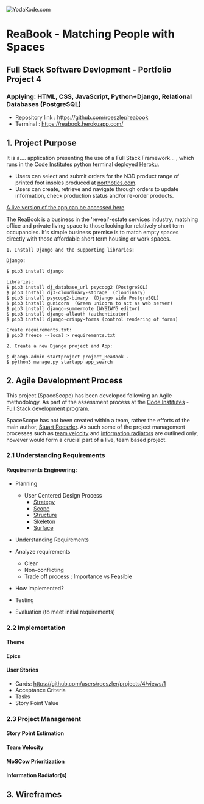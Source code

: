 ![YodaKode.com](https://res.cloudinary.com/rgcommercial/image/upload/v1660283182/static/images/yodaKode-256_wsgzti.png)

# ReaBook - Matching People with Spaces
## Full Stack Software Devlopment - Portfolio Project 4
### Applying: HTML, CSS, JavaScript, Python+Django, Relational Databases (PostgreSQL)

* Repository link : https://github.com/roeszler/reabook
* Terminal : https://reabook.herokuapp.com/


## 1. Project Purpose

It is a.... application presenting the use of a Full Stack Framework... , which runs in the [Code Institutes](https://codeinstitute.net/) python terminal deployed [Heroku](https://www.heroku.com/platform).
* Users can select and submit orders for the N3D product range of printed foot insoles produced at [northotics.com](https://northotics.com/shop/semi-customised-orthosis/n3d/). 
* Users can create, retrieve and navigate through orders to update information, check production status and/or re-order products. 

[A live version of the app can be accessed here](https://reabook.herokuapp.com/)

The ReaBook is a business in the 'reveal'-estate services industry, matching office and private living space to those looking for relatively short term occupancies. It's simple business premise is to match empty spaces directly with those affordable short term housing or work spaces.


```
1. Install Django and the supporting libraries:

Django:

$ pip3 install django

Libraries:
$ pip3 install dj_database_url psycopg2 (PostgreSQL)
$ pip3 install dj3-cloudinary-storage  (cloudinary)
$ pip3 install psycopg2-binary  (Django side PostgreSQL)
$ pip3 install gunicorn  (Green unicorn to act as web server)
$ pip3 install django-summernote (WYSIWYG editor)
$ pip3 install django-allauth (authenticator)
$ pip3 install django-crispy-forms (control rendering of forms)

Create requirements.txt:
$ pip3 freeze --local > requirements.txt

2. Create a new Django project and App:

$ django-admin startproject project_ReaBook .
$ python3 manage.py startapp app_search
```

## 2. Agile Development Process

This project (SpaceScope) has been developed following an Agile methodology. As part of the assessment process at the [Code Institutes](https://codeinstitute.net/) - [Full Stack development program](https://codeinstitute.net/se/full-stack-software-development-diploma/). 

SpaceScope has not been created within a team, rather the efforts of the main author, [Stuart Roeszler](https://www.linkedin.com/in/stuartroeszler/). As such some of the project management processes such as [team velocity](#team-velocity) and [information radiators](#information-radiators) are outlined only, however would form a crucial part of a live, team based project.
### 2.1 Understanding Requirements
#### Requirements Engineering:
* Planning
    - User Centered Design Process
        - [Strategy](static/ucd/1-strategy.md)
        - [Scope](static/ucd/2-scope.md)
        - [Structure](static/ucd/3-structure.md)
        - [Skeleton](static/ucd/4-skeleton.md)
        - [Surface](static/ucd/5-surface.md)

* Understanding Requirements 
* Analyze requirements 
    - Clear
    - Non-conflicting
    - Trade off process : Importance vs Feasible 
* How implemented?
* Testing
* Evaluation (to meet initial requirements)

### 2.2 Implementation
#### Theme
#### Epics

#### User Stories
- Cards:
https://github.com/users/roeszler/projects/4/views/1
- Acceptance Criteria
- Tasks
- Story Point Value

### 2.3 Project Management
#### Story Point Estimation
#### Team Velocity
#### MoSCow Prioritization
#### Information Radiator(s)

## 3. Wireframes



